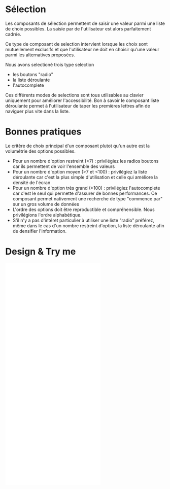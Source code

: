 # Sélection

Les composants de sélection permettent de saisir une valeur parmi une liste de choix possibles.
La saisie par de l'utilisateur est alors parfaitement cadrée. 

Ce type de composant de selection intervient lorsque les choix sont mutuellement exclusifs et que l'utilisateur ne doit en choisir qu'une valeur parmi les alternatives proposées. 

Nous avons selectioné trois type selection 

- les boutons "radio"
- la liste déroulante
- l'autocomplete 


Ces différents modes de selections sont tous utilisables au clavier uniquement pour améliorer l'accessibilité.
Bon à savoir le composant liste déroulante permet à l'utilisateur de taper les premières lettres afin de naviguer plus vite dans la liste. 

# Bonnes pratiques

Le critère de choix principal d'un composant plutot qu'un autre est la volumétrie des options possibles.
- Pour un nombre d'option restreint (<7) : privilégiez les radios boutons car ils permettent de voir l'ensemble des valeurs
- Pour un nombre d'option moyen (>7 et <100) : privilégiez la liste déroulante car c'est la plus simple d'utilisation et celle qui améliore la densité de l'écran
- Pour un nombre d'option très grand (>100) : privilégiez l'autocomplete car c'est le seul qui permette d'assurer de bonnes performances. Ce composant permet nativement une recherche de type "commence par" sur un gros volume de données
- L'ordre des options doit être reproductible et compréhensible. Nous privilégions l'ordre alphabétique.
- S'il n'y a pas d'intéret particulier à utiliser une liste "radio" préférez, même dans le cas d'un nombre restreint d'option, la liste déroulante afin de densifier l'information.


# Design & Try me

<iframe src="/vertigo-docs/design-system/iframes/molecules/select-input.html" height="700px" scrolling="no" style="border:none;" ></iframe>
